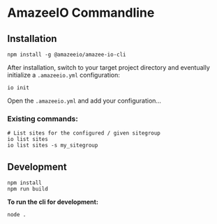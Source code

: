 # AmazeeIO Commandline

## Installation

```
npm install -g @amazeeio/amazee-io-cli
```

After installation, switch to your target project directory and eventually
initialize a `.amazeeio.yml` configuration:

```
io init
```

Open the `.amazeeio.yml` and add your configuration...

### Existing commands:

```
# List sites for the configured / given sitegroup
io list sites
io list sites -s my_sitegroup
```

## Development

```
npm install
npm run build
```

**To run the cli for development:**

```
node . 
```
